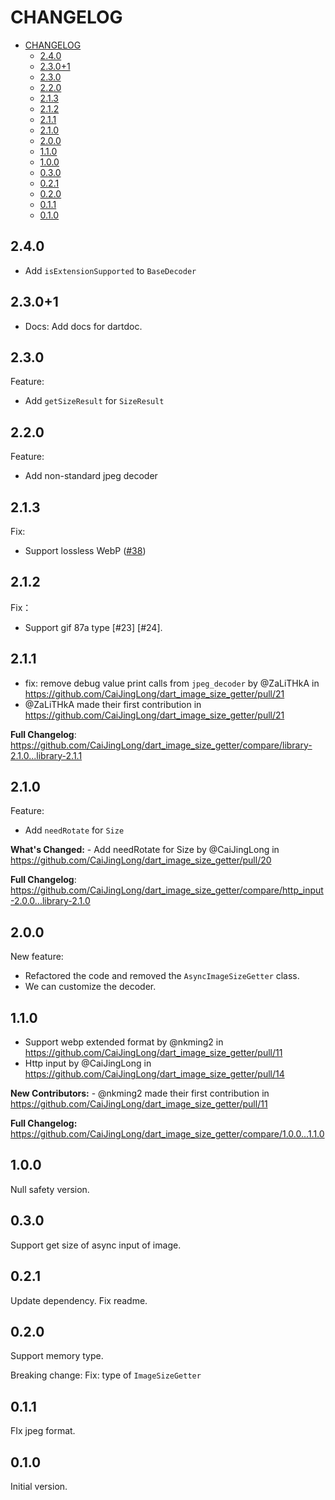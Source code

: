 # CHANGELOG

- [CHANGELOG](#changelog)
  - [2.4.0](#240)
  - [2.3.0+1](#2301)
  - [2.3.0](#230)
  - [2.2.0](#220)
  - [2.1.3](#213)
  - [2.1.2](#212)
  - [2.1.1](#211)
  - [2.1.0](#210)
  - [2.0.0](#200)
  - [1.1.0](#110)
  - [1.0.0](#100)
  - [0.3.0](#030)
  - [0.2.1](#021)
  - [0.2.0](#020)
  - [0.1.1](#011)
  - [0.1.0](#010)

## 2.4.0

- Add `isExtensionSupported` to `BaseDecoder`

## 2.3.0+1

- Docs: Add docs for dartdoc.

## 2.3.0

Feature:

- Add `getSizeResult` for `SizeResult`

## 2.2.0

Feature:

- Add non-standard jpeg decoder

## 2.1.3

Fix:

- Support lossless WebP ([#38](https://github.com/CaiJingLong/dart_image_size_getter/issues/38))

## 2.1.2

Fix：

- Support gif 87a type [#23] [#24].

## 2.1.1

- fix: remove debug value print calls from `jpeg_decoder` by @ZaLiTHkA in <https://github.com/CaiJingLong/dart_image_size_getter/pull/21>
- @ZaLiTHkA made their first contribution in <https://github.com/CaiJingLong/dart_image_size_getter/pull/21>

**Full Changelog**: <https://github.com/CaiJingLong/dart_image_size_getter/compare/library-2.1.0...library-2.1.1>

## 2.1.0

Feature:

- Add `needRotate` for `Size`

**What's Changed:** - Add needRotate for Size by @CaiJingLong in <https://github.com/CaiJingLong/dart_image_size_getter/pull/20>

**Full Changelog**: <https://github.com/CaiJingLong/dart_image_size_getter/compare/http_input-2.0.0...library-2.1.0>

## 2.0.0

New feature:

- Refactored the code and removed the `AsyncImageSizeGetter` class.
- We can customize the decoder.

## 1.1.0

- Support webp extended format by @nkming2 in <https://github.com/CaiJingLong/dart_image_size_getter/pull/11>
- Http input by @CaiJingLong in <https://github.com/CaiJingLong/dart_image_size_getter/pull/14>

**New Contributors:** - @nkming2 made their first contribution in <https://github.com/CaiJingLong/dart_image_size_getter/pull/11>

**Full Changelog:** <https://github.com/CaiJingLong/dart_image_size_getter/compare/1.0.0...1.1.0>

## 1.0.0

Null safety version.

## 0.3.0

Support get size of async input of image.

## 0.2.1

Update dependency.
Fix readme.

## 0.2.0

Support memory type.

Breaking change:
Fix: type of `ImageSizeGetter`

## 0.1.1

FIx jpeg format.

## 0.1.0

Initial version.
